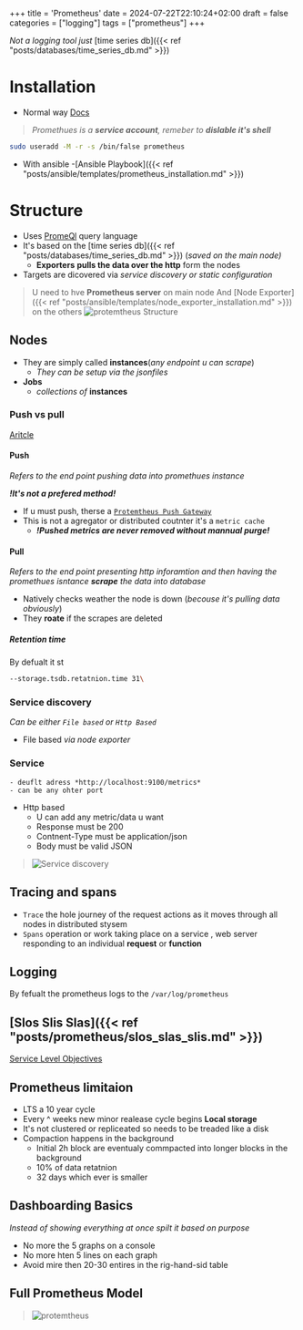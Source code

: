 +++
title = 'Prometheus'
date = 2024-07-22T22:10:24+02:00
draft = false
categories = ["logging"]
tags = ["prometheus"]
+++

*Not a logging tool just* [time series db]({{< ref "posts/databases/time_series_db.md" >}}) 
# Installation
- Normal way
[Docs](https://stevescargall.com/blog/2021/12/how-to-install-prometheus-and-grafana-on-fedora-server/)

> *Promethues  is a **service account**, remeber to* ***dislable it's shell*** 
```bash
sudo useradd -M -r -s /bin/false prometheus
```
- With ansible 
    -[Ansible Playbook]({{< ref "posts/ansible/templates/prometheus_installation.md" >}})



# Structure  
- Uses [PromeQl](https://prometheus.io/docs/prometheus/latest/querying/basics/) query language 
- It's based on the [time series db]({{< ref "posts/databases/time_series_db.md" >}}) (*saved on the main node)*
    - **Exporters** **pulls the data over the http** form the nodes 
- Targets are dicovered via *service discovery or static configuration* 
>U need to hve **Prometheus server** on main node
>And [Node Exporter]({{< ref "posts/ansible/templates/node_exporter_installation.md" >}}) on the others
>![protemtheus Structure](/Notes/prometheus_structure.png)



## Nodes 
- They are simply  called **instances**(*any endpoint u can scrape*)
    - *They can be setup via the jsonfiles*
- **Jobs**
    - *collections of* **instances**



###  Push vs pull 
[Aritcle](https://prometheus.io/blog/2016/07/23/pull-does-not-scale-or-does-it/)
#### Push 
*Refers to the end point pushing data into promethues instance*

***!It's not a prefered method!***
- If u must push, therse a [`Protemtheus Push Gateway`]()
- This is not a agregator or distributed coutnter  it's a  `metric cache`
    - ***!Pushed metrics are never removed without mannual purge!***
#### Pull
*Refers to the end point presenting http inforamtion and then having the promethues isntance **scrape** the data into database*
- Natively checks weather the node is down (*becouse it's pulling data obviously*)
- They **roate** if the scrapes are deleted
##### Retention time 
By defualt it st
```bash
--storage.tsdb.retatnion.time 31\
```
### Service discovery
*Can be either `File based` or `Http Based`*
- File based *via node exporter*
### Service
    - deuflt adress *http://localhost:9100/metrics*
    - can be any ohter port
- Http based
    - U can add any metric/data u want 
    - Response must be 200
    - Contnent-Type must be application/json 
    - Body must be valid JSON
>![Service discovery](/Notes/service_discovery.png)

## Tracing and spans
- `Trace` the hole journey of the request actions as it moves through all nodes in distributed stysem 
- `Spans` operation or work taking place on a service , web server responding  to an individual **request** or **function**

## Logging 
By fefualt the prometheus logs to the `/var/log/prometheus`

## [Slos Slis Slas]({{< ref "posts/prometheus/slos_slas_slis.md" >}})
[Service Level Objectives](https://sre.google/sre-book/service-level-objectives/)

## Prometheus limitaion
- LTS a 10 year cycle
- Every ^ weeks new minor realease cycle begins
**Local storage**
- It's not clustered or repliceated so needs to be treaded like a disk
- Compaction happens  in the background 
    - Initial 2h block are eventualy commpacted into longer blocks in the background
    - 10% of data retatnion
    - 32 days which ever is smaller 

## Dashboarding Basics
*Instead of showing everything at once spilt it based on purpose*
- No more the 5 graphs on a console 
- No more hten 5 lines on each graph 
- Avoid mire then 20-30 entires in the rig-hand-sid table 



## Full Prometheus Model
>![protemtheus](/Notes/prometheus_overwiev.png)
